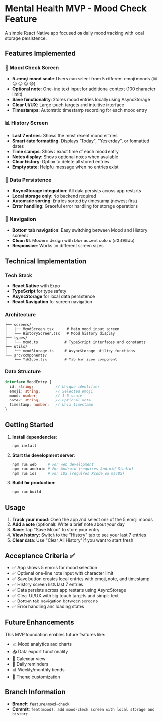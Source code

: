 # Mental Health MVP - Mood Check Feature

A simple React Native app focused on daily mood tracking with local storage persistence.

## Features Implemented

### 🌟 Mood Check Screen
- **5-emoji mood scale**: Users can select from 5 different emoji moods (😫 😔 😐 😊 😄)
- **Optional note**: One-line text input for additional context (100 character limit)
- **Save functionality**: Stores mood entries locally using AsyncStorage
- **Clear UI/UX**: Large touch targets and intuitive interface
- **Timestamps**: Automatic timestamp recording for each mood entry

### 📊 History Screen
- **Last 7 entries**: Shows the most recent mood entries
- **Smart date formatting**: Displays "Today", "Yesterday", or formatted dates
- **Time stamps**: Shows exact time of each mood entry
- **Notes display**: Shows optional notes when available
- **Clear history**: Option to delete all stored entries
- **Empty state**: Helpful message when no entries exist

### 💾 Data Persistence
- **AsyncStorage integration**: All data persists across app restarts
- **Local storage only**: No backend required
- **Automatic sorting**: Entries sorted by timestamp (newest first)
- **Error handling**: Graceful error handling for storage operations

### 🧭 Navigation
- **Bottom tab navigation**: Easy switching between Mood and History screens
- **Clean UI**: Modern design with blue accent colors (#3498db)
- **Responsive**: Works on different screen sizes

## Technical Implementation

### Tech Stack
- **React Native** with Expo
- **TypeScript** for type safety
- **AsyncStorage** for local data persistence
- **React Navigation** for screen navigation

### Architecture
```
├── screens/
│   ├── MoodScreen.tsx      # Main mood input screen
│   └── HistoryScreen.tsx   # Mood history display
├── types/
│   └── mood.ts            # TypeScript interfaces and constants
├── utils/
│   └── moodStorage.ts     # AsyncStorage utility functions
└── src/components/
    └── TabIcon.tsx        # Tab bar icon component
```

### Data Structure
```typescript
interface MoodEntry {
  id: string;          // Unique identifier
  emoji: string;       // Selected emoji
  mood: number;        // 1-5 scale
  note?: string;       // Optional note
  timestamp: number;   // Unix timestamp
}
```

## Getting Started

1. **Install dependencies**:
   ```bash
   npm install
   ```

2. **Start the development server**:
   ```bash
   npm run web     # For web development
   npm run android # For Android (requires Android Studio)
   npm run ios     # For iOS (requires Xcode on macOS)
   ```

3. **Build for production**:
   ```bash
   npm run build
   ```

## Usage

1. **Track your mood**: Open the app and select one of the 5 emoji moods
2. **Add a note** (optional): Write a brief note about your day
3. **Save**: Tap "Save Mood" to store your entry
4. **View history**: Switch to the "History" tab to see your last 7 entries
5. **Clear data**: Use "Clear All History" if you want to start fresh

## Acceptance Criteria ✅

- ✅ App shows 5 emojis for mood selection
- ✅ Optional one-line note input with character limit
- ✅ Save button creates local entries with emoji, note, and timestamp
- ✅ History screen lists last 7 entries
- ✅ Data persists across app restarts using AsyncStorage
- ✅ Clear UI/UX with big touch targets and simple text
- ✅ Bottom tab navigation between screens
- ✅ Error handling and loading states

## Future Enhancements

This MVP foundation enables future features like:
- 📈 Mood analytics and charts
- 📤 Data export functionality
- 📅 Calendar view
- 🔔 Daily reminders
- 📊 Weekly/monthly trends
- 🎨 Theme customization

## Branch Information

- **Branch**: `feature/mood-check`
- **Commit**: `feat(mood): add mood-check screen with local storage and history`
